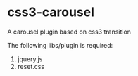 css3-carousel
=============

A carousel plugin based on css3 transition

The following libs/plugin is required:
1. jquery.js
2. reset.css
